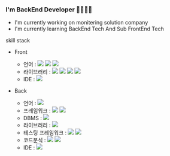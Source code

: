 ### I'm BackEnd Developer 👋👋👋👋

- I'm currently working on monitering solution company
- I'm currently learning BackEnd Tech And Sub FrontEnd Tech

skill stack
 - Front
   - 언어 : <img src="https://img.shields.io/badge/html-20c997?style=flat-square&logo=Js&logoColor=white"/> <img src="https://img.shields.io/badge/css-20c997?style=flat-square&logo=Js&logoColor=white"/> <img src="https://img.shields.io/badge/javascript-20c997?style=flat-square&logo=Js&logoColor=white"/> 
   - 라이브러리 : <img src="https://img.shields.io/badge/react-20c997?style=flat-square&logo=Js&logoColor=white"/> <img src="https://img.shields.io/badge/redux-20c997?style=flat-square&logo=Js&logoColor=white"/> <img src="https://img.shields.io/badge/vue-20c997?style=flat-square&logo=Js&logoColor=white"/> <img src="https://img.shields.io/badge/jest-20c997?style=flat-square&logo=Js&logoColor=white"/>
   - IDE : <img src="https://img.shields.io/badge/visual_studio_code-20c997?style=flat-square&logo=Js&logoColor=white"/> 


 - Back
   - 언어 : <img src="https://img.shields.io/badge/java-20c997?style=flat-square&logo=Js&logoColor=white"/> 
   - 프레임워크 : <img src="https://img.shields.io/badge/spring_mvc-20c997?style=flat-square&logo=Js&logoColor=white"/> <img src="https://img.shields.io/badge/spring_data_jpa-20c997?style=flat-square&logo=Js&logoColor=white"/> 
   - DBMS : <img src="https://img.shields.io/badge/mysql-20c997?style=flat-square&logo=Js&logoColor=white"/> 
   - 라이브러리 : <img src="https://img.shields.io/badge/queryDsl-20c997?style=flat-square&logo=Js&logoColor=white"/>
   - 테스팅 프레임워크 : <img src="https://img.shields.io/badge/junit-20c997?style=flat-square&logo=Js&logoColor=white"/> <img src="https://img.shields.io/badge/mockito-20c997?style=flat-square&logo=Js&logoColor=white"/>
   - 코드분석 : <img src="https://img.shields.io/badge/sonar_qube-20c997?style=flat-square&logo=Js&logoColor=white"/> <img src="https://img.shields.io/badge/jacoco-20c997?style=flat-square&logo=Js&logoColor=white"/>
   - IDE : <img src="https://img.shields.io/badge/intelli_j-20c997?style=flat-square&logo=Js&logoColor=white"/>

<!--
**eedys1234/eedys1234** is a ✨ _special_ ✨ repository because its `README.md` (this file) appears on your GitHub profile.


github-readme-stats.vercel.app/api?username=eedys1234&show_icons=true
github-readme-stats.vercel.app/api/top-langs/?username=eedys1234&langs_count=8

Here are some ideas to get you started:

- 🔭 I’m currently working on ...
- 🌱 I’m currently learning ...
- 👯 I’m looking to collaborate on ...
- 🤔 I’m looking for help with ...
- 💬 Ask me about ...
- 📫 How to reach me: ...
- 😄 Pronouns: ...
- ⚡ Fun fact: ...
-->
